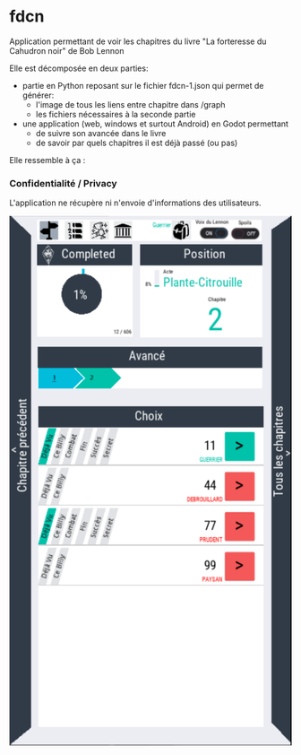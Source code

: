 # fdcn

Application permettant de voir les chapitres du livre "La forteresse du Cahudron noir" de Bob Lennon

Elle est décomposée en deux parties:
* partie en Python reposant sur le fichier fdcn-1.json qui permet de générer:
  * l'image de tous les liens entre chapitre dans /graph
  * les fichiers nécessaires à la seconde partie
* une application (web, windows et surtout Android) en Godot permettant 
  * de suivre son avancée dans le livre
  * de savoir par quels chapitres il est déjà passé (ou pas)

Elle ressemble à ça :

### Confidentialité / Privacy
L'application ne récupère ni n'envoie d'informations des utilisateurs.

![image](preview.png)
